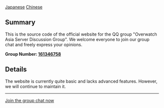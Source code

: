 [Japanese](https://github.com/HaoMiaoMa/OASEGW/blob/main/J.md)
[Chinese](https://github.com/HaoMiaoMa/OASEGW/blob/main/README.md)
## Summary

This is the source code of the official website for the QQ group "Overwatch Asia Server Discussion Group". We welcome everyone to join our group chat and freely express your opinions.

**Group Number: [161346758](https://jq.qq.com/?_wv=1027&k=5ULU3B0)**

## Details

The website is currently quite basic and lacks advanced features. However, we will continue to maintain it.

---

[Join the group chat now](https://jq.qq.com/?_wv=1027&k=5ULU3B0)
